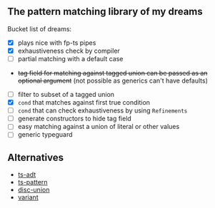 ## The pattern matching library of my dreams

Bucket list of dreams:

- [x] plays nice with fp-ts pipes
- [x] exhaustiveness check by compiler
- [ ] partial matching with a default case
- ~~tag field for matching against tagged union can be passed as an optional argument~~ (not possible as generics can't have defaults)
- [ ] filter to subset of a tagged union
- [x] `cond` that matches against first true condition
- [ ] `cond` that can check exhaustiveness by using `Refinements`
- [ ] generate constructors to hide tag field
- [ ] easy matching against a union of literal or other values
- [ ] generic typeguard

## Alternatives

- [ts-adt](https://github.com/pfgray/ts-adt)
- [ts-pattern](https://github.com/gvergnaud/ts-pattern)
- [disc-union](https://github.com/BobbyGerace/disc-union)
- [variant](https://github.com/paarthenon/variant)
